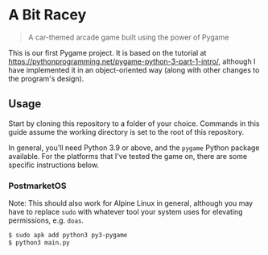 # A Bit Racey

> A car-themed arcade game built using the power of Pygame 

This is our first Pygame project. It is based on the tutorial at <https://pythonprogramming.net/pygame-python-3-part-1-intro/>, although I have implemented it in an object-oriented way (along with other changes to the program's design).

## Usage

Start by cloning this repository to a folder of your choice. Commands in this guide assume the working directory is set to the root of this repository.

In general, you'll need Python 3.9 or above, and the `pygame` Python package available. For the platforms that I've tested the game on, there are some specific instructions below.

### PostmarketOS

Note: This should also work for Alpine Linux in general, although you may have to replace `sudo` with whatever tool your system uses for elevating permissions, e.g. `doas`.

```sh
$ sudo apk add python3 py3-pygame
$ python3 main.py
```
